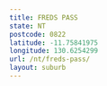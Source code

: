 ```yaml
---
title: FREDS PASS
state: NT
postcode: 0822
latitude: -11.75841975
longitude: 130.6254299
url: /nt/freds-pass/
layout: suburb
---
```


